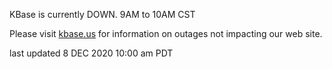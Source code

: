 KBase is currently DOWN. 9AM to 10AM CST

Please visit <a href="https://kbase.us">kbase.us</a> for information on outages not impacting our web site.

last updated 8 DEC 2020 10:00 am PDT
